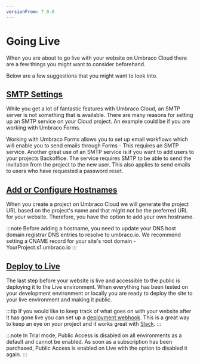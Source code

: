 ```yaml
---
versionFrom: 7.0.0
---
```


# Going Live
When you are about to go live with your website on Umbraco Cloud there are a few things you might want to consider beforehand.

Below are a few suggestions that you might want to look into.

## [SMTP Settings](../SMTP-settings)
While you get a lot of fantastic features with Umbraco Cloud, an SMTP server is not something that is available. There are many reasons for setting up an SMTP service on your Cloud project. An example could be if you are working with Umbraco Forms. 

Working with Umbraco Forms allows you to set up email workflows which will enable you to send emails through Forms - This requires an SMTP service. Another great use of an SMTP service is if you want to add users to your projects Backoffice. The service requires SMTP to be able to send the invitation from the project to the new user. This also applies to send emails to users who have requested a password reset. 

## [Add or Configure Hostnames](../Manage-Hostnames)
When you create a project on Umbraco Cloud we will generate the project URL based on the project's name and that might not be the preferred URL for your website. Therefore, you have the option to add your own hostname.

:::note
Before adding a hostname, you need to update your DNS host domain registrar DNS entries to resolve to umbraco.io. We recommend setting a CNAME record for your site's root domain - YourProject.s1.umbraco.io
:::

## [Deploy to Live](../../Deployment/Cloud-to-Cloud)
The last step before your website is live and accessible to the public is deploying it to the Live environment. When everything has been tested on your development environment or locally you are ready to deploy the site to your live environment and making it public.

:::tip
If you would like to keep track of what goes on with your website after it has gone live you can set up a [deployment webhook](../../Deployment/Deployment-Webhook). This is a great way to keep an eye on your project and it works great with [Slack](https://slack.com/).
:::

:::note
In Trial mode, Public Access is disabled on all environments as a default and cannot be enabled. As soon as a subscription has been purchased, Public Access is enabled on Live with the option to disabled it again.
:::
